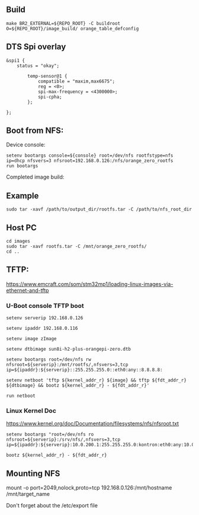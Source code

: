 ## Build
```shell
make BR2_EXTERNAL=${REPO_ROOT} -C buildroot O=${REPO_ROOT}/image_build/ orange_table_defconfig
```
## DTS Spi overlay
```dts
&spi1 {
	status = "okay";

        temp-sensor@1 {
            compatible = "maxim,max6675";
            reg = <0>;
            spi-max-frequency = <4300000>;
            spi-cpha;
        };

};
```


## Boot from NFS:
Device console:
```shell
setenv bootargs console=${console} root=/dev/nfs rootfstype=nfs ip=dhcp nfsvers=3 nfsroot=192.168.0.126:/nfs/orange_zero_rootfs
run bootargs
```

Completed image build:
## Example
```shell
sudo tar -xavf /path/to/output_dir/rootfs.tar -C /path/to/nfs_root_dir
```

## Host PC
```shell
cd images
sudo tar -xavf rootfs.tar -C /mnt/orange_zero_rootfs/
cd ..
```


## TFTP:
https://www.emcraft.com/som/stm32mp1/loading-linux-images-via-ethernet-and-tftp

### U-Boot console TFTP boot
```shell
setenv serverip 192.168.0.126

setenv ipaddr 192.168.0.116

setenv image zImage

setenv dtbimage sun8i-h2-plus-orangepi-zero.dtb

setenv bootargs root=/dev/nfs rw nfsroot=${serverip}:/mnt/rootfs/,nfsvers=3,tcp ip=${ipaddr}:${serverip}::255.255.255.0::eth0:any::8.8.8.8:

setenv netboot 'tftp ${kernel_addr_r} ${image} && tftp ${fdt_addr_r} ${dtbimage} && bootz ${kernel_addr_r} - ${fdt_addr_r}'

run netboot
```
### Linux Kernel Doc
https://www.kernel.org/doc/Documentation/filesystems/nfs/nfsroot.txt


```shell
setenv bootargs "root=/dev/nfs ro nfsroot=${serverip}:/srv/nfs/,nfsvers=3,tcp ip=${ipaddr}:${serverip}:10.0.200.1:255.255.255.0:kontron:eth0:any:10.0.200.1:8.8.8.8:";

bootz ${kernel_addr_r} - ${fdt_addr_r}
```

## Mounting NFS
mount -o port=2049,nolock,proto=tcp 192.168.0.126:/mnt/hostname  /mnt/target_name

Don't forget about the /etc/export file